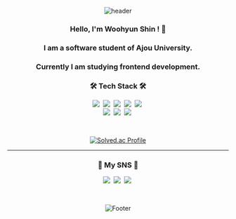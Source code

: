 <div align="center">

![header](https://capsule-render.vercel.app/api?type=waving&color=3474d3&height=150&section=header&text=WooHyunKing&fontColor=ffffff&fontSize=70&animation=twinkling)

<h3>Hello, I'm Woohyun Shin ! 👋</h3>
<h3>I am a software student of Ajou University.</h3>
<h3>Currently I am studying frontend development.</h3>


<h3 align="center">🛠 Tech Stack 🛠</h3>

<p align="center">
  <img src="https://img.shields.io/badge/Python-3766AB?style=flat-square&logo=Python&logoColor=white"/></a>&nbsp 
  <img src="https://img.shields.io/badge/C-A8B9CC?style=flat-square&logo=C&logoColor=white"/></a>&nbsp
  <img src="https://img.shields.io/badge/HTML-E34F26?style=flat-square&logo=html5&logoColor=white"/></a>&nbsp
    <img src="https://img.shields.io/badge/CSS-1572B6?style=flat-square&logo=css3&logoColor=white"/></a>&nbsp 
  <img src="https://img.shields.io/badge/Javascript-ffb13b?style=flat-square&logo=javascript&logoColor=white"/></a>&nbsp 
<!--   <br>
  <img src="https://img.shields.io/badge/SpringBoot-6DB33F?style=flat-square&logo=Spring&logoColor=white"/></a>&nbsp   -->
  <br>
  <img src="https://img.shields.io/badge/React-61DAFB?style=flat-square&logo=React&logoColor=white"/></a>&nbsp
  <img src="https://img.shields.io/badge/React Native-0088CC?style=flat-square&logo=React&logoColor=white"/></a>&nbsp
  <img src="https://img.shields.io/badge/Typescript-3178C6?style=flat-square&logo=React&logoColor=white"/></a>&nbsp
</p>
<br>

<!-- <p align="center">What I am currently studying is...</p>

<p align="center">
  <img src="https://img.shields.io/badge/Typescript-3178C6?style=flat-square&logo=React&logoColor=white"/></a>&nbsp
  <img src="https://img.shields.io/badge/Next.js-000000?style=flat-square&logo=React&logoColor=white"/></a>&nbsp -->
  
</p>


<div>

<!--[![Anurag's GitHub stats](https://github-readme-stats.vercel.app/api?username=WooHyunKing)](https://github.com/WooHyunKing/github-readme-stats)-->
<!-- [![Top Langs](https://github-readme-stats.vercel.app/api/top-langs/?username=WooHyunKing&layout=compact)](https://github.com/WooHyunKing/github-readme-stats) -->
[![Solved.ac Profile](http://mazassumnida.wtf/api/v2/generate_badge?boj=ironee1)](https://solved.ac/ironee1/)


</div>


---


<h3 align="center"> 💬 My SNS 💬 </h3>
<p align="center">
  <a href="https://woohyun-king.tistory.com"><img src="https://img.shields.io/badge/Tech%20Blog-11B48A?style=flat-square&logo=Vimeo&logoColor=white&link=https://woohyun-king.tistory.com"/></a>&nbsp
  <a href="https://www.instagram.com/woo_h.king/"><img src="https://img.shields.io/badge/woo_h.king-E4405F?style=flat-square&logo=Instagram&logoColor=white&link=https://www.instagram.com/woo_h.king/"/></a>&nbsp
  <img src="https://img.shields.io/badge/ironee1@ajou.ac.kr-EA4335?style=flat-square&logo=Gmail&logoColor=white"/></a>&nbsp
</p>
<br>



![Footer](https://capsule-render.vercel.app/api?type=waving&color=3474d3&height=200&section=footer)


<!--
**WooHyunKing/WooHyunKing** is a ✨ _special_ ✨ repository because its `README.md` (this file) appears on your GitHub profile.

Here are some ideas to get you started:

- 🔭 I’m currently working on ...
- 🌱 I’m currently learning ...
- 👯 I’m looking to collaborate on ...
- 🤔 I’m looking for help with ...
- 💬 Ask me about ...
- 📫 How to reach me: ...
- 😄 Pronouns: ...
- ⚡ Fun fact: ...
-->

</div>
